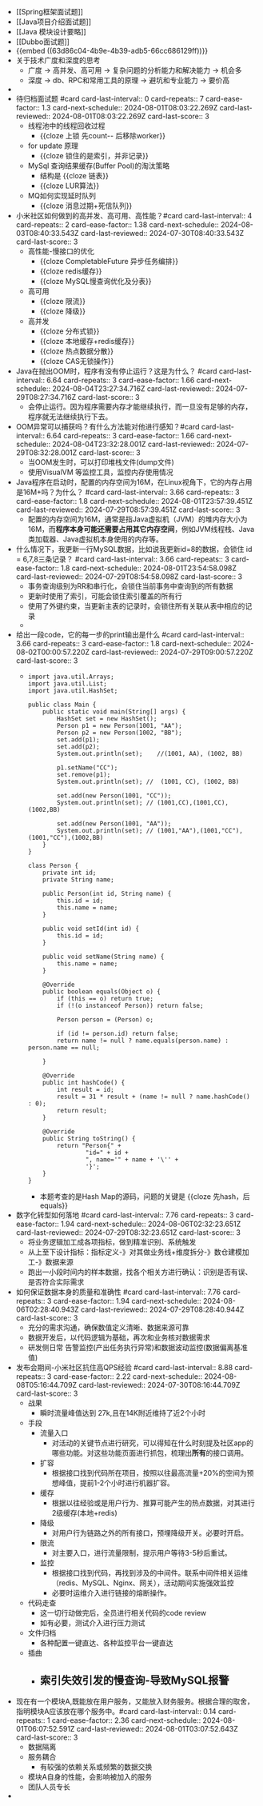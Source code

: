 - [[Spring框架面试题]]
- [[Java项目介绍面试题]]
- [[Java 模块设计要略]]
- [[Dubbo面试题]]
- {{embed ((63d86c04-4b9e-4b39-adb5-66cc686129ff))}}
- 关于技术广度和深度的思考
	- 广度 -> 高并发、高可用 -> 复杂问题的分析能力和解决能力 -> 机会多
	- 深度 -> db、RPC和常用工具的原理 -> 避坑和专业能力 -> 要价高
-
- 待归档面试题 #card
  card-last-interval:: 0
  card-repeats:: 7
  card-ease-factor:: 1.3
  card-next-schedule:: 2024-08-01T08:03:22.269Z
  card-last-reviewed:: 2024-08-01T08:03:22.269Z
  card-last-score:: 3
	- 线程池中的线程回收过程
		- {{cloze 上锁 先count-- 后移除worker}}
	- for update 原理
		- {{cloze 锁住的是索引，并非记录}}
	- MySql 查询结果缓存(Buffer Pool)的淘汰策略
		- 结构是 {{cloze 链表}}
		- {{cloze LUR算法}}
	- MQ如何实现延时队列
		- {{cloze 消息过期+死信队列}}
- 小米社区如何做到的高并发、高可用、高性能？#card
  card-last-interval:: 4
  card-repeats:: 2
  card-ease-factor:: 1.38
  card-next-schedule:: 2024-08-03T08:40:33.543Z
  card-last-reviewed:: 2024-07-30T08:40:33.543Z
  card-last-score:: 3
	- 高性能-慢接口的优化
		- {{cloze CompletableFuture 异步任务编排}}
		- {{cloze redis缓存}}
		- {{cloze MySQL慢查询优化及分表}}
	- 高可用
		- {{cloze 限流}}
		- {{cloze 降级}}
	- 高并发
		- {{cloze 分布式锁}}
		- {{cloze 本地缓存+redis缓存}}
		- {{cloze 热点数据分散}}
		- {{cloze CAS无锁操作}}
- Java在抛出OOM时，程序有没有停止运行？这是为什么？ #card
  card-last-interval:: 6.64
  card-repeats:: 3
  card-ease-factor:: 1.66
  card-next-schedule:: 2024-08-04T23:27:34.716Z
  card-last-reviewed:: 2024-07-29T08:27:34.716Z
  card-last-score:: 3
	- 会停止运行。因为程序需要内存才能继续执行，而一旦没有足够的内存，程序就无法继续执行下去。
- OOM异常可以捕获吗？有什么方法能对他进行感知？#card
  card-last-interval:: 6.64
  card-repeats:: 3
  card-ease-factor:: 1.66
  card-next-schedule:: 2024-08-04T23:32:28.001Z
  card-last-reviewed:: 2024-07-29T08:32:28.001Z
  card-last-score:: 3
	- 当OOM发生时，可以打印堆栈文件(dump文件)
	- 使用VisualVM 等监控工具，监控内存使用情况
- Java程序在启动时，配置的内存空间为16M，在Linux视角下，它的内存占用是16M+吗？为什么？ #card
  card-last-interval:: 3.66
  card-repeats:: 3
  card-ease-factor:: 1.8
  card-next-schedule:: 2024-08-01T23:57:39.451Z
  card-last-reviewed:: 2024-07-29T08:57:39.451Z
  card-last-score:: 3
	- 配置的内存空间为16M，通常是指Java虚拟机（JVM）的堆内存大小为16M，而**程序本身可能还需要占用其它内存空间**，例如JVM线程栈、Java类加载器、Java虚拟机本身使用的内存等。
- 什么情况下，我更新一行MySQL数据，比如说我更新id=8的数据，会锁住 id = 6,7,8三条记录？ #card
  card-last-interval:: 3.66
  card-repeats:: 3
  card-ease-factor:: 1.8
  card-next-schedule:: 2024-08-01T23:54:58.098Z
  card-last-reviewed:: 2024-07-29T08:54:58.098Z
  card-last-score:: 3
	- 事务查询级别为RR和串行化，会锁住当前事务中查询到的所有数据
	- 更新时使用了索引，可能会锁住索引覆盖的所有行
	- 使用了外键约束，当更新主表的记录时，会锁住所有关联从表中相应的记录
	-
- 给出一段code，它的每一步的print输出是什么 #card
  card-last-interval:: 3.66
  card-repeats:: 3
  card-ease-factor:: 1.8
  card-next-schedule:: 2024-08-02T00:00:57.220Z
  card-last-reviewed:: 2024-07-29T09:00:57.220Z
  card-last-score:: 3
	- ```
	  import java.util.Arrays;
	  import java.util.List;
	  import java.util.HashSet;
	  
	  public class Main {
	      public static void main(String[] args) {
	          HashSet set = new HashSet();
	          Person p1 = new Person(1001, "AA");
	          Person p2 = new Person(1002, "BB");
	          set.add(p1);
	          set.add(p2);
	          System.out.println(set);    //(1001, AA), (1002, BB)
	  	
	          p1.setName("CC"); 
	          set.remove(p1);
	          System.out.println(set); //  (1001, CC), (1002, BB)
	  	
	          set.add(new Person(1001, "CC"));
	          System.out.println(set); // (1001,CC),(1001,CC),(1002,BB)
	  
	          set.add(new Person(1001, "AA"));
	          System.out.println(set); // (1001,"AA"),(1001,"CC"),(1001,"CC"),(1002,BB)
	      }
	  }
	  
	  class Person {
	      private int id;
	      private String name;
	  
	      public Person(int id, String name) {
	          this.id = id;
	          this.name = name;
	      }
	  
	      public void setId(int id) {
	          this.id = id;
	      }
	  
	      public void setName(String name) {
	          this.name = name;
	      }
	  
	      @Override
	      public boolean equals(Object o) {
	          if (this == o) return true;
	          if (!(o instanceof Person)) return false;
	  
	          Person person = (Person) o;
	  
	          if (id != person.id) return false;
	          return name != null ? name.equals(person.name) : person.name == null;
	  
	      }
	  
	      @Override
	      public int hashCode() {
	          int result = id;
	          result = 31 * result + (name != null ? name.hashCode() : 0);
	          return result;
	      }
	  
	      @Override
	      public String toString() {
	          return "Person{" +
	                  "id=" + id +
	                  ", name='" + name + '\'' +
	                  '}';
	      }
	  }
	  ```
		- 本题考查的是Hash Map的源码，问题的关键是 {{cloze 先hash，后equals}}
- 数字化转型如何落地 #card
  card-last-interval:: 7.76
  card-repeats:: 3
  card-ease-factor:: 1.94
  card-next-schedule:: 2024-08-06T02:32:23.651Z
  card-last-reviewed:: 2024-07-29T08:32:23.651Z
  card-last-score:: 3
	- 将业务逻辑加工成各项指标，做到精准识别、系统触发
	- 从上至下设计指标：指标定义-》对其做业务线+维度拆分-》数仓建模加工-》数据来源
	- 跑出一小段时间内的样本数据，找各个相关方进行确认：识别是否有误、是否符合实际需求
- 如何保证数据本身的质量和准确性 #card
  card-last-interval:: 7.76
  card-repeats:: 3
  card-ease-factor:: 1.94
  card-next-schedule:: 2024-08-06T02:28:40.943Z
  card-last-reviewed:: 2024-07-29T08:28:40.944Z
  card-last-score:: 3
	- 充分的需求沟通，确保数值定义清晰、数据来源可靠
	- 数据开发后，以代码逻辑为基础，再次和业务核对数据需求
	- 研发侧日常 告警监控(产出任务执行异常)和数据波动监控(数据偏离基准值)
- 发布会期间-小米社区抗住高QPS经验 #card
  card-last-interval:: 8.88
  card-repeats:: 3
  card-ease-factor:: 2.22
  card-next-schedule:: 2024-08-08T05:16:44.709Z
  card-last-reviewed:: 2024-07-30T08:16:44.709Z
  card-last-score:: 3
	- 战果
		- 瞬时流量峰值达到 27k,且在14K附近维持了近2个小时
	- 手段
		- 流量入口
			- 对活动的关键节点进行研究，可以得知在什么时刻提及社区app的哪些功能。对这些功能页面进行抓包，梳理出**所有**的接口调用。
		- 扩容
			- 根据接口找到代码所在项目，按照以往最高流量+20%的空间为预想峰值，提前1-2个小时进行机器扩容。
		- 缓存
			- 根据以往经验或是用户行为、推算可能产生的热点数据，对其进行2级缓存(本地+redis)
		- 降级
			- 对用户行为链路之外的所有接口，预埋降级开关。必要时开启。
		- 限流
			- 对主要入口，进行流量限制，提示用户等待3-5秒后重试。
		- 监控
			- 根据接口找到代码，再找到涉及的中间件。联系中间件相关运维（redis、MySQL、Nginx、网关），活动期间实施强效监控
			- 必要时运维介入进行链接的熔断操作。
	- 代码走查
		- 这一切行动做完后，全员进行相关代码的code review
		- 如有必要，测试介入进行压力测试
	- 文件归档
		- 各种配置一键直达、各种监控平台一键直达
	- 插曲
		- 索引失效引发的慢查询-导致MySQL报警
			-
- 现在有一个模块A,既能放在用户服务，又能放入财务服务。根据合理的取舍，指明模块A应该放在哪个服务中。#card
  card-last-interval:: 0.14
  card-repeats:: 1
  card-ease-factor:: 2.36
  card-next-schedule:: 2024-08-01T06:07:52.591Z
  card-last-reviewed:: 2024-08-01T03:07:52.643Z
  card-last-score:: 3
	- 数据隔离
	- 服务耦合
		- 有较强的依赖关系或频繁的数据交换
	- 模块A自身的性能，会影响被加入的服务
	- 团队人员专长
-